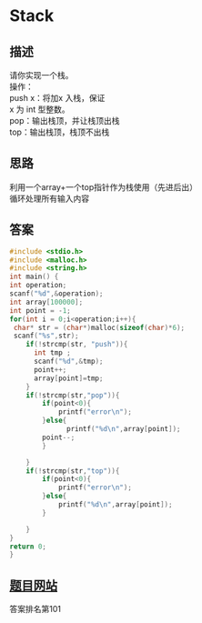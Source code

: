 # Stack

## 描述
请你实现一个栈。\
操作：\
push x：将加x 入栈，保证\
x 为 int 型整数。\
pop：输出栈顶，并让栈顶出栈\
top：输出栈顶，栈顶不出栈
## 思路
利用一个array+一个top指针作为栈使用（先进后出）\
循环处理所有输入内容
## 答案
``` c
#include <stdio.h>
#include <malloc.h>
#include <string.h>
int main() {
int operation;
scanf("%d",&operation);
int array[100000];
int point = -1;
for(int i = 0;i<operation;i++){
 char* str = (char*)malloc(sizeof(char)*6);
 scanf("%s",str);
    if(!strcmp(str, "push")){
      int tmp ;
      scanf("%d",&tmp);
      point++;
      array[point]=tmp;
    }
    if(!strcmp(str,"pop")){
        if(point<0){
            printf("error\n");
        }else{
              printf("%d\n",array[point]);
        point--;
        }

    }
    if(!strcmp(str,"top")){
        if(point<0){
            printf("error\n");
        }else{
            printf("%d\n",array[point]);
        }

    }
}
return 0;
}
```

## [题目网站](https://www.nowcoder.com/practice/104ce248c2f04cfb986b92d0548cccbf?tpId=308&tqId=2111163&ru=/exam/oj&qru=/ta/algorithm-start/question-ranking&sourceUrl=%2Fexam%2Foj%3Fpage%3D1%26tab%3D%25E7%25AE%2597%25E6%25B3%2595%25E7%25AF%2587%26topicId%3D308)
答案排名第101